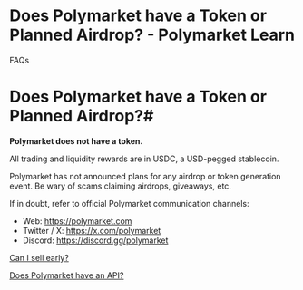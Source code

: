 # Does Polymarket have a Token or Planned Airdrop? - Polymarket Learn

FAQs

# Does Polymarket have a Token or Planned Airdrop?#

**Polymarket does not have a token.**

All trading and liquidity rewards are in USDC, a USD-pegged stablecoin.

Polymarket has not announced plans for any airdrop or token generation event. Be wary of scams claiming airdrops, giveaways, etc.

If in doubt, refer to official Polymarket communication channels:

  * Web: <https://polymarket.com>
  * Twitter / X: <https://x.com/polymarket>
  * Discord: <https://discord.gg/polymarket>



[Can I sell early?](/docs/guides/trading/exiting-positions/)

[Does Polymarket have an API?](/docs/guides/FAQ/does-polymarket-have-an-api/)

[](https://x.com/polymarket)[](https://discord.gg/polymarket)[](https://github.com/polymarket)

[](https://github.com/polymarket/learn/blob/main/pages/docs/guides/FAQ/wen-token.mdx)